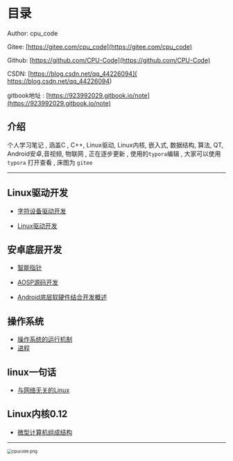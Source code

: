<!--
 * @Author: cpu_code
 * @Date: 2020-07-11 14:40:09
 * @LastEditTime: 2020-07-12 20:48:41
 * @FilePath: \note\README.md
 * @Gitee: https://gitee.com/cpu_code
 * @Github: https://github.com/CPU-Code
 * @CSDN: https://blog.csdn.net/qq_44226094
--> 

# 目录

Author: cpu_code

Gitee: [https://gitee.com/cpu_code](https://gitee.com/cpu_code)

Github: [https://github.com/CPU-Code](https://github.com/CPU-Code)

CSDN: [https://blog.csdn.net/qq_44226094]( https://blog.csdn.net/qq_44226094)

gitbook地址 : [https://923992029.gitbook.io/note](https://923992029.gitbook.io/note)

## 介绍

个人学习笔记 , 涵盖C , C++, Linux驱动, Linux内核, 嵌入式, 数据结构, 算法, QT, Android安卓,音视频, 物联网 , 正在逐步更新 ,  使用的`typora`编辑 ,  大家可以使用 `typora` 打开查看 ,  床图为 `gitee`



--------------------------------



## Linux驱动开发 <a id="linux_driver"></a>

* [字符设备驱动开发](linux_driver/character_device_driver.md)

* [Linux驱动开发](linux/linux_driver.md)

## 安卓底层开发 <a id="android_bottom"></a>

* [智能指针](android_bottom/smart_pointer.md)

* [AOSP源码开发](android_bottom/AOSP.md)

* [Android底层软硬件结合开发概述](android_bottom/summary.md)

## 操作系统 <a id="operating_system"></a>

* [操作系统的运行机制](operating_system/operat_mechanism.md)
* [进程](operating_system/process.md)

## linux一句话 <a id="linux_in_a_word"></a>

* [与网络无关的Linux](linux_in_a_word/network_indepen.md)

## Linux内核0.12 <a id="linux_kernel_0_12"></a>

* [微型计算机组成结构](linux_kernel_0_12/computer_composition.md)



----------

<img src="https://s1.ax1x.com/2020/06/18/Nnpxmj.png" alt="cpucode.png" title="cpucode.png" style="zoom: 67%;" />